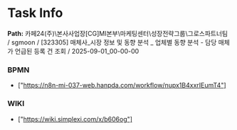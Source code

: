 # Task Info

**Path:** 카페24(주)\본사사업장\[CG]MI본부\마케팅센터\성장전략그룹\그로스파트너팀 / sgmoon / [323305] 매체사_시장 정보 및 동향 분석 _ 업체별 동향 분석 - 담당 매체가 언급된 등록 건 조회 / 2025-09-01_00-00-00

### BPMN
- ["https://n8n-mi-037-web.hanpda.com/workflow/nupx1B4xxrIEumT4"]

### WIKI
- ["https://wiki.simplexi.com/x/b606og"]

